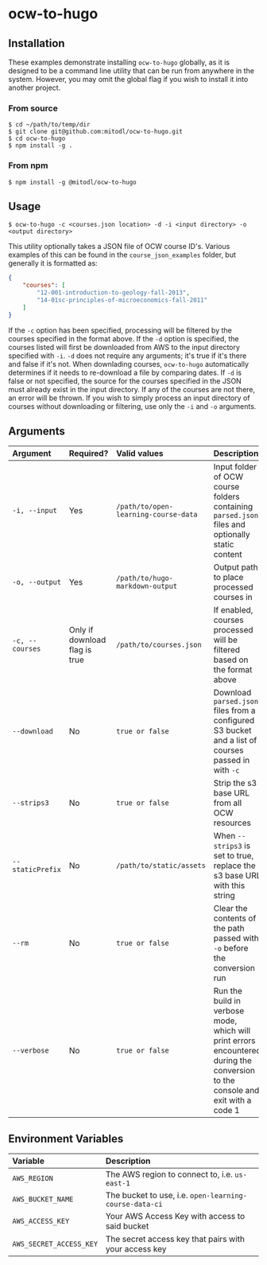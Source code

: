 # ocw-to-hugo

## Installation

These examples demonstrate installing `ocw-to-hugo` globally, as it is designed to be a command line utility that can be run from anywhere in the system.  However, you may omit the global flag if you wish to install it into another project.

### From source
```shell
$ cd ~/path/to/temp/dir
$ git clone git@github.com:mitodl/ocw-to-hugo.git
$ cd ocw-to-hugo
$ npm install -g .
```
### From npm
```shell
$ npm install -g @mitodl/ocw-to-hugo
```

## Usage

```shell
$ ocw-to-hugo -c <courses.json location> -d -i <input directory> -o <output directory>
```

This utility optionally takes a JSON file of OCW course ID's.  Various examples of this can be found in the `course_json_examples` folder, but generally it is formatted as:

```json
{
    "courses": [
        "12-001-introduction-to-geology-fall-2013",
        "14-01sc-principles-of-microeconomics-fall-2011"
    ]
}
```

If the `-c` option has been specified, processing will be filtered by the courses specified in the format above.  If the `-d` option is specified, the courses listed will first be downloaded from AWS to the input directory specified with `-i`.  `-d` does not require any arguments; it's true if it's there and false if it's not.  When downlading courses, `ocw-to-hugo` automatically determines if it needs to re-download a file by comparing dates.  If `-d` is false or not specified, the source for the courses specified in the JSON must already exist in the input directory.  If any of the courses are not there, an error will be thrown.  If you wish to simply process an input directory of courses without downloading or filtering, use only the `-i` and `-o` arguments.


## Arguments

| Argument | Required? | Valid values  | Description |
| :------- | :-------- | :------------ | :------------ |
| `-i, --input`      | Yes | `/path/to/open-learning-course-data` | Input folder of OCW course folders containing `parsed.json` files and optionally static content |
| `-o, --output`      | Yes | `/path/to/hugo-markdown-output` | Output path to place processed courses in |
| `-c, --courses`      | Only if download flag is true  | `/path/to/courses.json` | If enabled, courses processed will be filtered based on the format above |
| `--download`      | No  | `true or false` | Download `parsed.json` files from a configured S3 bucket and a list of courses passed in with `-c` |
| `--strips3`       | No  | `true or false` | Strip the s3 base URL from all OCW resources |
| `--staticPrefix`       | No  | `/path/to/static/assets` | When `--strips3` is set to true, replace the s3 base URL with this string |
| `--rm` | No | `true or false` | Clear the contents of the path passed with `-o` before the conversion run |
| `--verbose` | No | `true or false` | Run the build in verbose mode, which will print errors encountered during the conversion to the console and exit with a code 1 |

## Environment Variables
| Variable | Description  |
| :------- | :------------ |
| `AWS_REGION` | The AWS region to connect to, i.e. `us-east-1` |
| `AWS_BUCKET_NAME` | The bucket to use, i.e. `open-learning-course-data-ci` |
| `AWS_ACCESS_KEY` | Your AWS Access Key with access to said bucket |
| `AWS_SECRET_ACCESS_KEY` | The secret access key that pairs with your access key |